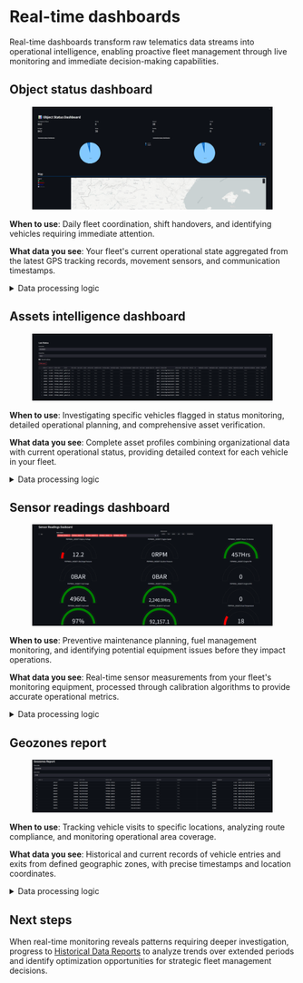 # Real-time dashboards

Real-time dashboards transform raw telematics data streams into operational intelligence, enabling proactive fleet management through live monitoring and immediate decision-making capabilities.

## Object status dashboard

<figure><img src="../../.gitbook/assets/image.png" alt=""><figcaption></figcaption></figure>

**When to use**: Daily fleet coordination, shift handovers, and identifying vehicles requiring immediate attention.

**What data you see**: Your fleet's current operational state aggregated from the latest GPS tracking records, movement sensors, and communication timestamps.

<details>

<summary>Data processing logic</summary>

The dashboard processes live telematics data through a multi-step analysis:

* **Fleet status aggregation**: The system queries the most recent tracking records for each vehicle using `DISTINCT ON (device_id)` to ensure current information. Movement classification combines speed readings with time-based analysis to distinguish between actively moving vehicles, temporarily stopped vehicles, and parked assets.
* **Connection monitoring**: Vehicle connectivity status derives from communication timestamp analysis, categorizing each device based on how recently it transmitted data to your Data Hub. This enables immediate identification of communication issues or device malfunctions.
* **Geographic visualization**: Raw coordinate data (stored as integers) undergoes conversion to decimal degrees for mapping display, while real-time geofence calculations determine zone presence for operational context.
* The underlying query joins business entity data (vehicle specifications, employee assignments) with current telematics readings to provide comprehensive operational context in a single view.

</details>

## Assets intelligence dashboard



<figure><img src="../../.gitbook/assets/image (1).png" alt=""><figcaption></figcaption></figure>

**When to use**: Investigating specific vehicles flagged in status monitoring, detailed operational planning, and comprehensive asset verification.

**What data you see**: Complete asset profiles combining organizational data with current operational status, providing detailed context for each vehicle in your fleet.

<details>

<summary>Data processing logic</summary>

This dashboard executes complex cross-schema joins to merge:

* **Business context**: Vehicle specifications, employee assignments, and organizational hierarchies from your business data tables provide operational context for each asset.
* **Current telematics state**: Latest GPS positions, movement status, and sensor readings from tracking data streams give immediate operational visibility.
* **Enhanced data integration**: The system dynamically generates mapping links using current coordinates and retrieves battery levels from sensor inputs when available. When sensor calibration data is missing, raw values display without modification to maintain data transparency.

{% hint style="info" %}
All timestamp data converts to UTC for consistent display regardless of vehicle geographic location, ensuring accurate operational coordination across different time zones.
{% endhint %}

</details>

## Sensor readings dashboard

<figure><img src="../../.gitbook/assets/image (2).png" alt=""><figcaption></figcaption></figure>

**When to use**: Preventive maintenance planning, fuel management monitoring, and identifying potential equipment issues before they impact operations.

**What data you see**: Real-time sensor measurements from your fleet's monitoring equipment, processed through calibration algorithms to provide accurate operational metrics.

<details>

<summary>Data processing logic</summary>

* **Multi-sensor aggregation**: The system queries `business_data.latest_calibrated_sensors` to retrieve the most recent measurements across different sensor types simultaneously. This includes fuel levels, temperature readings, battery voltage, and operational state indicators.
* **Calibration processing**: Raw sensor values undergo calibration factor application when available. The system applies sensor-specific formulas to convert raw readings into meaningful units (percentages for fuel, Celsius for temperature, volts for electrical systems).
* **Quality assurance**: Basic validation filters obviously invalid measurements while preserving data transparency. When calibration data is unavailable or invalid, the system displays raw sensor values without modification, enabling operational teams to make informed decisions based on available data.

The dashboard uses time-based queries with sensor-specific distinctness to ensure you see the latest reading from each sensor on each vehicle, ordered by timestamp for current operational relevance.

</details>

## Geozones report

<figure><img src="../../.gitbook/assets/image (3).png" alt=""><figcaption></figcaption></figure>

**When to use**: Tracking vehicle visits to specific locations, analyzing route compliance, and monitoring operational area coverage.

**What data you see**: Historical and current records of vehicle entries and exits from defined geographic zones, with precise timestamps and location coordinates.

<details>

<summary>Data processing logic</summary>

* **Zone geometry processing**: The system handles different geofence types (circles, polygons, corridors) through PostGIS geographic calculations. Circle zones use center points with radius buffers, while polygon zones create complex geographic boundaries from coordinate arrays.
* **Visit detection**: Real-time geographic analysis compares vehicle coordinates with zone boundaries using `ST_DWithin` calculations to determine zone entries and exits. The system tracks visit duration by calculating time differences between entry and exit events.
* **Location context**: Raw coordinate data converts to decimal degrees for address resolution and mapping integration, while zone labels provide business context for each geographic area.

Visit records combine zone geometry data with vehicle tracking history to create comprehensive location intelligence, enabling analysis of route patterns, compliance monitoring, and operational area utilization.

</details>

## Next steps

When real-time monitoring reveals patterns requiring deeper investigation, progress to [Historical Data Reports](historical-reports.md) to analyze trends over extended periods and identify optimization opportunities for strategic fleet management decisions.

